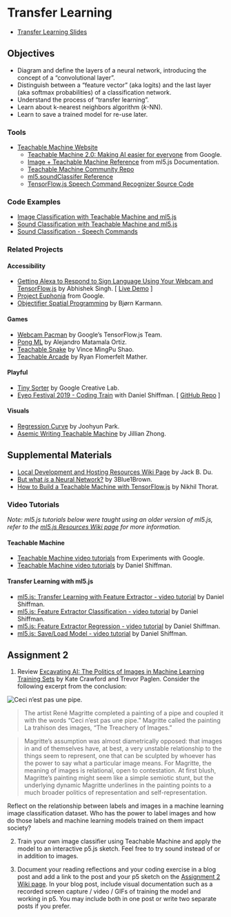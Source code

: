 # Transfer Learning

- [Transfer Learning Slides](https://github.com/ml5js/Intro-ML-Arts-IMA-F24/tree/main/02-transfer-learning#assignment-2)

## Objectives

- Diagram and define the layers of a neural network, introducing the concept of a “convolutional layer”.
- Distinguish between a “feature vector” (aka logits) and the last layer (aka softmax probabilities) of a classification network.
- Understand the process of “transfer learning”.
- Learn about k-nearest neighbors algorithm (_k_-NN).
- Learn to save a trained model for re-use later.

### Tools

- [Teachable Machine Website](https://teachablemachine.withgoogle.com)
  - [Teachable Machine 2.0: Making AI easier for everyone](https://youtu.be/T2qQGqZxkD0) from Google.
  - [Image + Teachable Machine Reference](https://docs.ml5js.org/#/reference/image-classifier-tm) from ml5.js Documentation.
  - [Teachable Machine Community Repo](https://github.com/googlecreativelab/teachablemachine-community)
  - [ml5.soundClassifer Reference](https://docs.ml5js.org/#/reference/sound-classifier)
  - [TensorFlow.js Speech Command Recognizer Source Code](https://github.com/tensorflow/tfjs-models/tree/master/speech-commands)

### Code Examples

- [Image Classification with Teachable Machine and ml5.js](https://editor.p5js.org/ml5/sketches/VvGXajA36)
- [Sound Classification with Teachable Machine and ml5.js](https://editor.p5js.org/ml5/sketches/mXeiNXSTU)
- [Sound Classification - Speech Commands](https://editor.p5js.org/ml5/sketches/HUm7NYMW3)

### Related Projects

#### Accessibility

- [Getting Alexa to Respond to Sign Language Using Your Webcam and TensorFlow.js](https://medium.com/tensorflow/getting-alexa-to-respond-to-sign-language-using-your-webcam-and-tensorflow-js-735ccc1e6d3f) by Abhishek Singh. [ [Live Demo](https://shekit.github.io/alexa-sign-language-translator/) ]
- [Project Euphonia](https://www.youtube.com/watch?v=OAdegPmkK-o) from Google.
- [Objectifier Spatial Programming](https://experiments.withgoogle.com/ai/objectifier-spatial-programming) by Bjørn Karmann.

#### Games

- [Webcam Pacman](https://storage.googleapis.com/tfjs-examples/webcam-transfer-learning/dist/index.html) by Google’s TensorFlow.js Team.
- [Pong ML](https://github.com/matamalaortiz/Pong-ML) by Alejandro Matamala Ortiz.
- [Teachable Snake](https://experiments.withgoogle.com/teachable-snake) by Vince MingPu Shao.
- [Teachable Arcade](https://ryancan.build/projects/teachable-arcade) by Ryan Flomerfelt Mather.

#### Playful

- [Tiny Sorter](https://experiments.withgoogle.com/tiny-sorter) by Google Creative Lab.
- [Eyeo Festival 2019 - Coding Train](https://vimeo.com/354276216) with Daniel Shiffman. [ [GitHub Repo](https://github.com/CodingTrain/Eyeo-Festival-2019) ]

#### Visuals

- [Regression Curve](https://github.com/byjoohyunpark/regression-curve) by Joohyun Park.
- [Asemic Writing Teachable Machine](http://blog.jzhong.today/computationaltypo/Asemic-Writing-Teachable-Machine/) by Jillian Zhong.

## Supplemental Materials

- [Local Development and Hosting Resources Wiki Page](https://github.com/jackbdu/Intro-ML-Arts-IMA-Summer24/wiki/Local-Development-and-Hosting-Resources) by Jack B. Du.
- [But what _is_ a Neural Network?](https://youtu.be/aircAruvnKk) by 3Blue1Brown.
- [How to Build a Teachable Machine with TensorFlow.js](https://observablehq.com/@nsthorat/how-to-build-a-teachable-machine-with-tensorflow-js) by Nikhil Thorat.

### Video Tutorials

_Note: ml5.js tutorials below were taught using an older version of ml5.js, refer to the [ml5.js Resources Wiki page](https://github.com/ml5js/Intro-ML-Arts-IMA-F24/wiki/ml5.js-Resources#ml5js-10-resources) for more information._

#### Teachable Machine

- [Teachable Machine video tutorials](https://www.youtube.com/playlist?list=PLJfHZtseuscuTQfodmFnbZ3rBgCWsRT9t) from Experiments with Google.
- [Teachable Machine video tutorials](https://thecodingtrain.com/tracks/teachable-machine) by Daniel Shiffman.

#### Transfer Learning with ml5.js

- [ml5.js: Transfer Learning with Feature Extractor - video tutorial](https://youtu.be/kRpZ5OqUY6Y?list=PLRqwX-V7Uu6YPSwT06y_AEYTqIwbeam3y) by Daniel Shiffman.
- [ml5.js: Feature Extractor Classification - video tutorial](https://youtu.be/eeO-rWYFuG0?list=PLRqwX-V7Uu6YPSwT06y_AEYTqIwbeam3y) by Daniel Shiffman.
- [ml5.js: Feature Extractor Regression - video tutorial](https://youtu.be/aKgq0m1YjvQ?list=PLRqwX-V7Uu6YPSwT06y_AEYTqIwbeam3y) by Daniel Shiffman.
- [ml5.js: Save/Load Model - video tutorial](https://youtu.be/eU7gIy3xV30?list=PLRqwX-V7Uu6YPSwT06y_AEYTqIwbeam3y) by Daniel Shiffman.

## Assignment 2

1. Review [Excavating AI: The Politics of Images in Machine Learning Training Sets](https://www.excavating.ai) by Kate Crawford and Trevor Paglen. Consider the following excerpt from the conclusion:

![Ceci n’est pas une pipe.](https://upload.wikimedia.org/wikipedia/en/b/b9/MagrittePipe.jpg)

> The artist René Magritte completed a painting of a pipe and coupled it with the words “Ceci n’est pas une pipe.” Magritte called the painting La trahison des images, “The Treachery of Images.”

> Magritte’s assumption was almost diametrically opposed: that images in and of themselves have, at best, a very unstable relationship to the things seem to represent, one that can be sculpted by whoever has the power to say what a particular image means. For Magritte, the meaning of images is relational, open to contestation. At first blush, Magritte’s painting might seem like a simple semiotic stunt, but the underlying dynamic Magritte underlines in the painting points to a much broader politics of representation and self-representation.

Reflect on the relationship between labels and images in a machine learning image classification dataset. Who has the power to label images and how do those labels and machine learning models trained on them impact society?

2. Train your own image classifier using Teachable Machine and apply the model to an interactive p5.js sketch. Feel free to try sound instead of or in addition to images.

3. Document your reading reflections and your coding exercise in a blog post and add a link to the post and your p5 sketch on the [Assignment 2 Wiki page](https://github.com/ml5js/Intro-ML-Arts-IMA-F24/wiki/Assignment-2). In your blog post, include visual documentation such as a recorded screen capture / video / GIFs of training the model and working in p5. You may include both in one post or write two separate posts if you prefer.
